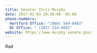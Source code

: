 ```yaml
---
title: Senator Chris Murphy
date: 2017-02-03 20:58:00 -05:00
phone-numbers:
  Hartford Office: "(860) 549-8463"
  DC Office: " (202) 224-4041"
website: https://www.murphy.senate.gov/
---
```


Rad
























